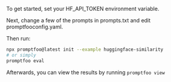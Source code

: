 To get started, set your HF_API_TOKEN environment variable.

Next, change a few of the prompts in prompts.txt and edit promptfooconfig.yaml.

Then run:

```bash
npx promptfoo@latest init --example huggingface-similarity
# or simply
promptfoo eval
```

Afterwards, you can view the results by running `promptfoo view`
